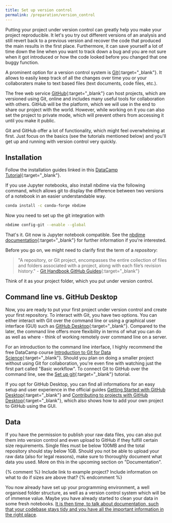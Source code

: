 ```yaml
---
title: Set up version control
permalink: /preparation/version_control
---
```

Putting your project under version control can greatly help you make your project reproducible. It let's you try out different versions of an analysis and still revert back to a previous version and recover the code that produced the main results in the first place. Furthermore, it can save yourself a lot of time down the line when you want to track down a bug and you are not sure when it got introduced or how the code looked before you changed that one buggy function.

A prominent option for a version control system is [Git](https://git-scm.com/){:target="_blank"}. It allows to easily keep track of all the changes over time you or your collaboraters make to text based files (text documents, code files, etc.).

The free web service [GitHub](https://www.github.com){:target="_blank"} can host projects, which are versioned using Git, online and includes many useful tools for collaboration with others. GitHub will be the platform, which we will use in the end to share our project with the world. However, while working on it you can also set the project to private mode, which will prevent others from accessing it until you make it public.

Git and GitHub offer a lot of functionality, which might feel overwhelming at first. Just focus on the basics (see the tutorials mentioned below) and you'll get up and running with version control very quickly.

## Installation
Follow the installation guides linked in this [DataCamp Tutorial](https://www.datacamp.com/community/tutorials/setup-data-science-environment#Git){:target="_blank"}.

If you use Jupyter notebooks, also install nbdime via the following command, which allows git to display the difference between two versions of a notebook in an easier understandable way.
```bash
conda install -c conda-forge nbdime
```
Now you need to set up the git integration with
```bash
nbdime config-git --enable --global
```
That's it. Git now is Jupyter notebook compatible. See the [nbdime documentation](https://nbdime.readthedocs.io/en/latest/){:target="_blank"} for further information if you're interested.

Before you go on, we might need to clarify first the term of a *repository*:

>"A repository, or Git project, encompasses the entire collection of files and folders associated with a project, along with each file’s revision history." - [Git Handbook GitHub Guides](https://guides.github.com/introduction/git-handbook/){:target="_blank"}

Think of it as your project folder, which you put under version control.

## Command line vs. GitHub Desktop
Now, you are ready to put your first project under version control and create your first repository. To interact with Git, you have two options. You can either interact with Git over the command line or using a graphical user interface (GUI) such as [GitHub Desktop](https://desktop.github.com/){:target="_blank"}. Compared to the later, the command line offers more flexibility in terms of what you can do as well as where - think of working remotely over command line on a server.

For an introduction to the command line interface, I highly recommend the free DataCamp course [Introduction to Git for Data Science](https://www.datacamp.com/courses/introduction-to-git-for-data-science){:target="_blank"}. Should you plan on doing a smaller project without using Git for collaboration, you're even fine with watching just the first part called "Basic workflow". To connect Git to GitHub over the command line, see the [Set up git](https://help.github.com/articles/set-up-git/){:target="_blank"} tutorial.

If you opt for GitHub Desktop, you can find all informations for an easy setup and user experience in the official guides [Getting Started with GitHub Desktop](https://help.github.com/desktop/guides/getting-started-with-github-desktop/){:target="_blank"} and [Contributing to projects with GitHub Desktop](https://help.github.com/desktop/guides/contributing-to-projects/){:target="_blank"}, which also shows how to add your own project to GitHub using the GUI.

## Data
If you have the permission to publish your raw data files, you can also put them into version control and even upload to GitHub if they fulfill certain size requirements. Single files must be below 100MB and the total repository should stay below 1GB. Should you not be able to upload your raw data (also for legal reasons), make sure to thoroughly document what data you used. More on this in the upcoming section on "Documentation".

{% comment %}
Include link to example project?
Include information on what to do if sizes are above that?
{% endcomment %}

You now already have set up your programming environment, a well organised folder structure, as well as a version control system which will be of immense value. Maybe you have already started to clean your data in some fresh notebooks. [It is then time, to talk about documentation, such that your codebase stays tidy and you have all the important information in the right place](../during_the_analysis/documentation).